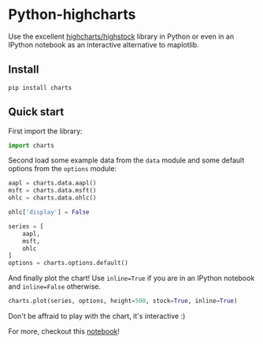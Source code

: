 # Python-highcharts
Use the excellent [highcharts/highstock](http://www.highcharts.com/stock/demo) library in Python or even in an IPython notebook as an interactive alternative to maplotlib.

## Install
```shell
pip install charts
```

## Quick start

First import the library:
```python
import charts
```

Second load some example data from the `data` module and some default options from the `options` module:
```python
aapl = charts.data.aapl()
msft = charts.data.msft()
ohlc = charts.data.ohlc()

ohlc['display'] = False

series = [
    aapl,
    msft,
    ohlc
]
options = charts.options.default()
```

And finally plot the chart! Use `inline=True` if you are in an IPython notebook and `inline=False` otherwise.
```python
charts.plot(series, options, height=500, stock=True, inline=True)
```

Don't be affraid to play with the chart, it's interactive :)

For more, checkout this [notebook](http://nbviewer.ipython.org/github/arnoutaertgeerts/python-highcharts/blob/master/Quickstart.ipynb)!
